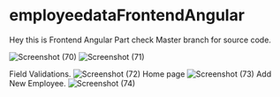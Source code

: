 # employeedataFrontendAngular
Hey this is Frontend Angular Part check Master branch for source code.

![Screenshot (70)](https://github.com/sivaganeshbathula70/employeedataFrontendAngular/assets/60910411/7624d099-e884-43ef-a7bd-d368fb025c4c)
![Screenshot (71)](https://github.com/sivaganeshbathula70/employeedataFrontendAngular/assets/60910411/7e2e0d28-c2b4-418d-87a4-13c1e95bf226)

Field Validations.
![Screenshot (72)](https://github.com/sivaganeshbathula70/employeedataFrontendAngular/assets/60910411/02cab44a-390f-4f4c-b9ee-f4945312ed25)
Home page 
![Screenshot (73)](https://github.com/sivaganeshbathula70/employeedataFrontendAngular/assets/60910411/27197339-f3ad-4ad6-a4e1-7246a2bb581d)
Add New Employee.
![Screenshot (74)](https://github.com/sivaganeshbathula70/employeedataFrontendAngular/assets/60910411/4751aca2-7e60-4fc9-8711-55f02c5ef750)





